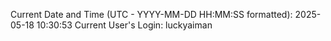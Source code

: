 Current Date and Time (UTC - YYYY-MM-DD HH:MM:SS formatted): 2025-05-18 10:30:53
Current User's Login: luckyaiman
